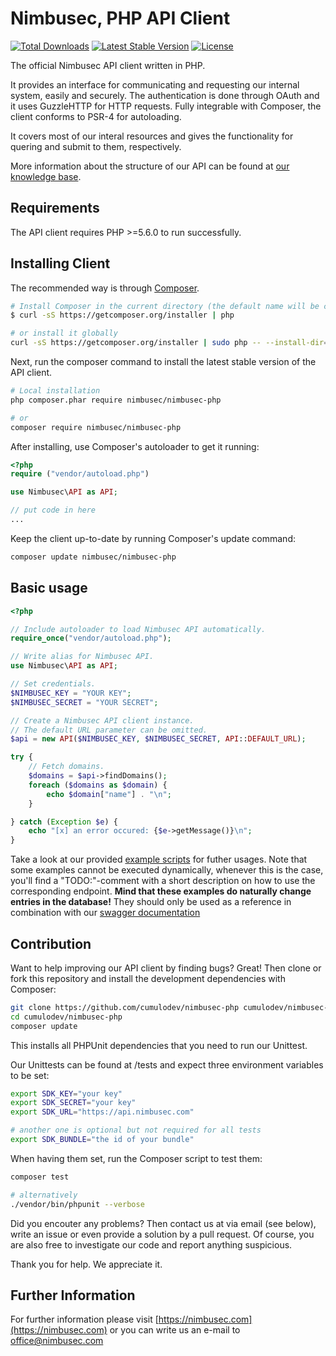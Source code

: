 Nimbusec, PHP API Client
========================

[![Total Downloads](https://poser.pugx.org/nimbusec/nimbusec-php/downloads)](https://packagist.org/packages/nimbusec/nimbusec-php)
[![Latest Stable Version](https://poser.pugx.org/nimbusec/nimbusec-php/v/stable)](https://packagist.org/packages/nimbusec/nimbusec-php)
[![License](https://poser.pugx.org/nimbusec/nimbusec-php/license)](https://packagist.org/packages/nimbusec/nimbusec-php)

The official Nimbusec API client written in PHP.

It provides an interface for communicating and requesting our internal system, easily and securely. The authentication is done through OAuth and it uses GuzzleHTTP for HTTP requests. Fully integrable with Composer, the client conforms to PSR-4 for autoloading.

It covers most of our interal resources and gives the functionality for quering and submit to them, respectively.

More information about the structure of our API can be found at [our knowledge base](https://kb.nimbusec.com/API/API).

Requirements
---------------

The API client requires PHP >=5.6.0 to run successfully.

Installing Client
--------------------

The recommended way is through [Composer](https://getcomposer.org/).

```bash
# Install Composer in the current directory (the default name will be composer.phar)
$ curl -sS https://getcomposer.org/installer | php

# or install it globally
curl -sS https://getcomposer.org/installer | sudo php -- --install-dir=/usr/local/bin --filename=composer
```

Next, run the composer command to install the latest stable version of the API client.

```bash
# Local installation
php composer.phar require nimbusec/nimbusec-php

# or
composer require nimbusec/nimbusec-php
```

After installing, use Composer's autoloader to get it running:

```php
<?php
require ("vendor/autoload.php")

use Nimbusec\API as API;

// put code in here
...
```

Keep the client up-to-date by running Composer's update command:

```bash
composer update nimbusec/nimbusec-php
```

Basic usage
-----------

```php
<?php

// Include autoloader to load Nimbusec API automatically.
require_once("vendor/autoload.php");

// Write alias for Nimbusec API.
use Nimbusec\API as API;

// Set credentials.
$NIMBUSEC_KEY = "YOUR KEY";
$NIMBUSEC_SECRET = "YOUR SECRET";

// Create a Nimbusec API client instance.
// The default URL parameter can be omitted.
$api = new API($NIMBUSEC_KEY, $NIMBUSEC_SECRET, API::DEFAULT_URL);

try {
    // Fetch domains.
    $domains = $api->findDomains();
    foreach ($domains as $domain) {
        echo $domain["name"] . "\n";
    }

} catch (Exception $e) {
    echo "[x] an error occured: {$e->getMessage()}\n";
}
```

Take a look at our provided [example scripts](https://github.com/cumulodev/nimbusec-php/blob/master/examples) for futher usages.
Note that some examples cannot be executed dynamically, whenever this is the case, you'll find a "TODO:"-comment with a short description on how to use the corresponding endpoint. 
**Mind that these examples do naturally change entries in the database!** They should only be used as a reference in combination with our [swagger documentation](https://openapi.nimbusec.com/#/)

Contribution
------------

Want to help improving our API client by finding bugs?
Great! Then clone or fork this repository and install the development dependencies with Composer:

```bash
git clone https://github.com/cumulodev/nimbusec-php cumulodev/nimbusec-php
cd cumulodev/nimbusec-php
composer update
```

This installs all PHPUnit dependencies that you need to run our Unittest.

Our Unittests can be found at /tests and expect three environment variables to be set:

```bash
export SDK_KEY="your key"
export SDK_SECRET="your key"
export SDK_URL="https://api.nimbusec.com"

# another one is optional but not required for all tests
export SDK_BUNDLE="the id of your bundle"
```

When having them set, run the Composer script to test them:

```bash
composer test

# alternatively
./vendor/bin/phpunit --verbose
```

Did you encouter any problems? Then contact us at via email (see below), write an issue or even provide a solution by a pull request.
Of course, you are also free to investigate our code and report anything suspicious.

Thank you for help. We appreciate it.

Further Information
-------------------

For further information please visit [https://nimbusec.com](https://nimbusec.com) or you can write us an e-mail to office@nimbusec.com


